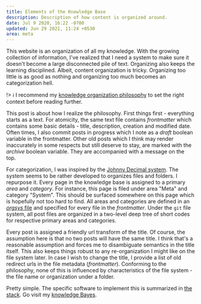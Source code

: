 ```yaml
---
title: Elements of the Knowledge Base
description: Description of how content is organized around.
date: Jul 9 2020, 16:22 -0700
updated: Jun 29 2021, 11:24 +0530
area: meta
---
```


This website is an organization of all my knowledge. With the growing collection
of information, I've realized that I need a system to make sure it doesn't become
a large disconnected pile of text. Organizing also keeps the learning disciplined.
Albeit, content organization is tricky. Organizing too little is as good as nothing
and organizing too much becomes an categorization hell.

!> :information_source: I recommend my [knowledge organization philosophy](/kb/knowledge-base-organization-philosophy) to set the right context before reading further.

This post is about how I realize the philosophy. First things first - everything
starts as a text. For atomicity, the same text file contains _frontmatter_
which contains some basic details - title, description, creation and
modified date. Often times, I also commit posts in progress which I note as a
_draft_ boolean variable in the frontmatter. Other old posts which I think may
render inaccurately in some respects but still deserve to stay, are marked with
the _archive_ boolean variable. They are accompanied with a message on the top.

For categorization, I was inspired by the [Johnny Decimal system](/kb/johnny-decimal).
The system seems to be rather developed to organizes files and folders. I
repurpose it. Every page in the knowledge base is assigned
to a primary _area_ and _category_. For instance, this page is filed under area
"Meta" and category "System". This should be surfaced somewhere on this page
which is hopefully not too hard to find. All areas and categories are defined in
an [_orgsys_ file](https://github.com/activatedgeek/www/blob/main/api/cms.js#L9) and specified for every file in the _frontmatter_. Under the
`git` file system, all post files are organized in a two-level deep tree of
short codes for respective primary areas and categories.

Every post is assigned a friendly url transform of the title. Of course, the
assumption here is that no two posts will have the same title. I think that's a
reasonable assumption and forces me to disambiguate semantics in the title itself.
This also keeps things robust to any re-organization I might like on the file
system later. In case I wish to change the title, I provide a list of old redirect
urls in the file metadata (_frontmatter_). Conforming to the philosophy, none of
this is influenced by characteristics of the file system - the file name or
organization under a folder.

Pretty simple. The specific software to implement this is summarized in
[the stack](/kb/the-stack). Go visit my [knowledge Bayes](/kb).
